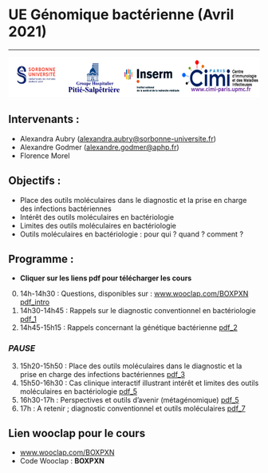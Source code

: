 # UE Génomique bactérienne (Avril 2021)
---

<p align="center">
  <img src="Images/logo.png" width="600" height="80">
</p>

## Intervenants :
- Alexandra Aubry (alexandra.aubry@sorbonne-universite.fr)
- Alexandre Godmer (alexandre.godmer@aphp.fr) 
- Florence Morel

## Objectifs : 
- Place des outils moléculaires dans le diagnostic et la prise en charge des infections bactériennes
- Intérêt des outils moléculaires en bactériologie
- Limites des outils moléculaires en bactériologie
- Outils moléculaires en bactériologie : pour qui ? quand ? comment ?

## Programme :
- **Cliquer sur les liens pdf pour télécharger les cours**
0. 14h-14h30 : Questions, disponibles sur : www.wooclap.com/BOXPXN [pdf_intro](https://agodmer.github.io/UE_genomique-bacterienne/Cours/1_UE_genomique_intro_2021_FINAL.pdf)	
1. 14h30-14h45 : Rappels sur le diagnostic conventionnel en bactériologie [pdf_1](https://agodmer.github.io/UE_genomique-bacterienne/Cours/2_UE_genomique_apport_labo_2021_FINAL.pdf)
2. 14h45-15h15 : Rappels concernant la génétique bactérienne [pdf_2](https://agodmer.github.io/UE_genomique-bacterienne/Cours/3rappelgenetiquebact.pdf)	
### *PAUSE*
3. 15h20-15h50 : Place des outils moléculaires dans le diagnostic et la prise en charge des infections bactériennes [pdf_3](https://agodmer.github.io/UE_genomique-bacterienne/Cours/4UEgenomiqueplaceBMbacterio.pdf) 
4. 15h50-16h30 : Cas clinique interactif illustrant intérêt et limites des outils moléculaires en bactériologie [pdf_5](https://agodmer.github.io/UE_genomique-bacterienne/Cours/5cascliniques.pdf)
5. 16h30-17h : Perspectives et outils d’avenir (métagénomique) [pdf_5](https://agodmer.github.io/UE_genomique-bacterienne/Cours/6perspectivesNGS.pdf)		
6. 17h : A retenir ; diagnostic conventionnel et outils moléculaires [pdf_7](https://agodmer.github.io/UE_genomique-bacterienne/Cours/7Aretenir.pdf)	

## Lien wooclap pour le cours
- www.wooclap.com/BOXPXN 
- Code Wooclap : **BOXPXN**

